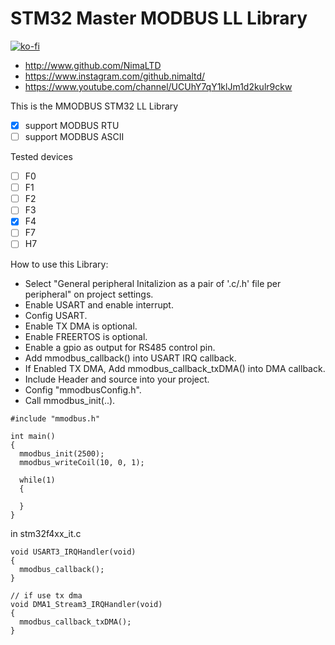 # STM32 Master MODBUS LL Library
[![ko-fi](https://www.ko-fi.com/img/githubbutton_sm.svg)](https://ko-fi.com/O5O4221XY)
* http://www.github.com/NimaLTD   
* https://www.instagram.com/github.nimaltd/   
* https://www.youtube.com/channel/UCUhY7qY1klJm1d2kulr9ckw   

This is the MMODBUS STM32 LL Library  
- [x] support MODBUS RTU  
- [ ] support MODBUS ASCII  

Tested devices
- [ ] F0
- [ ] F1
- [ ] F2
- [ ] F3
- [x] F4 
- [ ] F7
- [ ] H7

How to use this Library:
* Select "General peripheral Initalizion as a pair of '.c/.h' file per peripheral" on project settings.   
* Enable USART and enable interrupt.   
* Config USART.   
* Enable TX DMA is optional.
* Enable FREERTOS is optional.
* Enable a gpio as output for RS485 control pin.
* Add mmodbus_callback() into USART IRQ callback.
* If Enabled TX DMA, Add mmodbus_callback_txDMA() into DMA callback.
* Include Header and source into your project.   
* Config "mmodbusConfig.h".   
* Call mmodbus_init(..).   

```
#include "mmodbus.h"

int main()
{
  mmodbus_init(2500);
  mmodbus_writeCoil(10, 0, 1);
  
  while(1)
  {
    
  }
}
```
in stm32f4xx_it.c
```
void USART3_IRQHandler(void)
{
  mmodbus_callback();
}

// if use tx dma
void DMA1_Stream3_IRQHandler(void)
{
  mmodbus_callback_txDMA();
}


```


